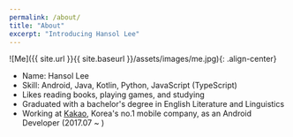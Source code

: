 ```yaml
---
permalink: /about/
title: "About"
excerpt: "Introducing Hansol Lee"
---
```


![Me]({{ site.url }}{{ site.baseurl }}/assets/images/me.jpg){: .align-center}

- Name: Hansol Lee
- Skill: Android, Java, Kotlin, Python, JavaScript (TypeScript)
- Likes reading books, playing games, and studying
- Graduated with a bachelor's degree in English Literature and Linguistics
- Working at [Kakao](https://www.kakaocorp.com/), Korea's no.1 mobile company, as an Android Developer (2017.07 ~ )
